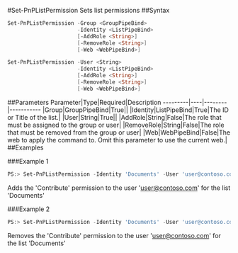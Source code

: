 #Set-PnPListPermission
Sets list permissions
##Syntax
```powershell
Set-PnPListPermission -Group <GroupPipeBind>
                      -Identity <ListPipeBind>
                      [-AddRole <String>]
                      [-RemoveRole <String>]
                      [-Web <WebPipeBind>]
```


```powershell
Set-PnPListPermission -User <String>
                      -Identity <ListPipeBind>
                      [-AddRole <String>]
                      [-RemoveRole <String>]
                      [-Web <WebPipeBind>]
```


##Parameters
Parameter|Type|Required|Description
---------|----|--------|-----------
|Group|GroupPipeBind|True||
|Identity|ListPipeBind|True|The ID or Title of the list.|
|User|String|True||
|AddRole|String|False|The role that must be assigned to the group or user|
|RemoveRole|String|False|The role that must be removed from the group or user|
|Web|WebPipeBind|False|The web to apply the command to. Omit this parameter to use the current web.|
##Examples

###Example 1
```powershell
PS:> Set-PnPListPermission -Identity 'Documents' -User 'user@contoso.com' -AddRole 'Contribute'
```
Adds the 'Contribute' permission to the user 'user@contoso.com' for the list 'Documents'

###Example 2
```powershell
PS:> Set-PnPListPermission -Identity 'Documents' -User 'user@contoso.com' -RemoveRole 'Contribute'
```
Removes the 'Contribute' permission to the user 'user@contoso.com' for the list 'Documents'
